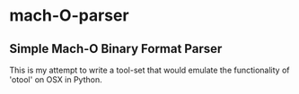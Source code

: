 # mach-O-parser
Simple Mach-O Binary Format Parser
----------------------------------
This is my attempt to write a tool-set that would emulate the functionality of 'otool' on OSX in Python.
